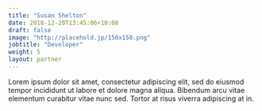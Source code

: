 ```yaml
---
title: "Susan Shelton"
date: 2018-12-20T13:45:06+10:00
draft: false
image: "http://placehold.jp/150x150.png"
jobtitle: "Developer"
weight: 5
layout: partner
---
```


Lorem ipsum dolor sit amet, consectetur adipiscing elit, sed do eiusmod tempor incididunt ut labore et dolore magna aliqua. Bibendum arcu vitae elementum curabitur vitae nunc sed. Tortor at risus viverra adipiscing at in.
